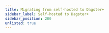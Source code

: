 ```yaml
---
title: Migrating from self-hosted to Dagster+
sidebar_label: Self-hosted to Dagster+
sidebar_position: 200
unlisted: true
---
```

